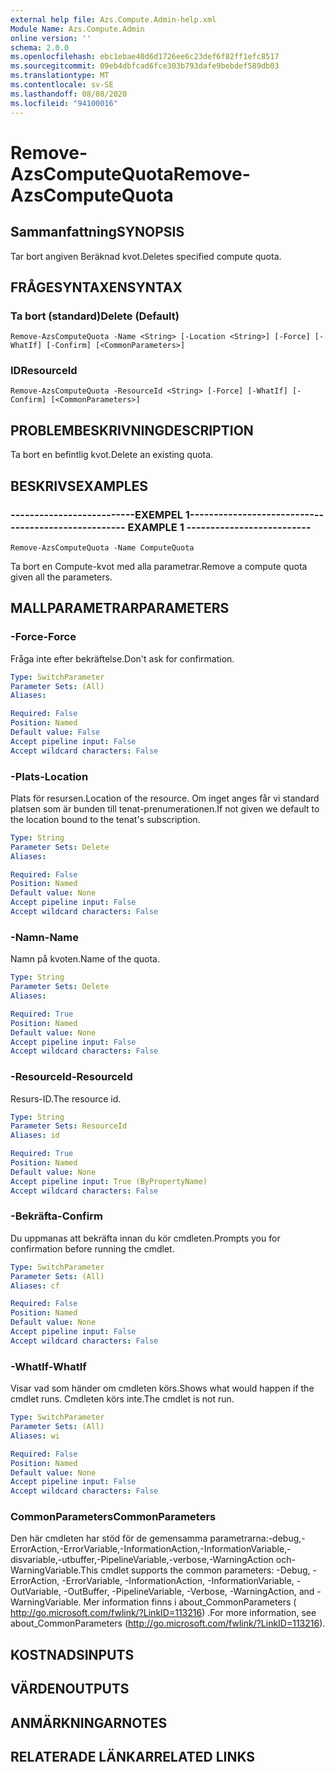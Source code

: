```yaml
---
external help file: Azs.Compute.Admin-help.xml
Module Name: Azs.Compute.Admin
online version: ''
schema: 2.0.0
ms.openlocfilehash: ebc1ebae40d6d1726ee6c23def6f82ff1efc8517
ms.sourcegitcommit: 09eb4dbfcad6fce303b793dafe9bebdef589db03
ms.translationtype: MT
ms.contentlocale: sv-SE
ms.lasthandoff: 08/08/2020
ms.locfileid: "94100016"
---
```

# <span data-ttu-id="52de8-101">Remove-AzsComputeQuota</span><span class="sxs-lookup"><span data-stu-id="52de8-101">Remove-AzsComputeQuota</span></span>

## <span data-ttu-id="52de8-102">Sammanfattning</span><span class="sxs-lookup"><span data-stu-id="52de8-102">SYNOPSIS</span></span>
<span data-ttu-id="52de8-103">Tar bort angiven Beräknad kvot.</span><span class="sxs-lookup"><span data-stu-id="52de8-103">Deletes specified compute quota.</span></span>

## <span data-ttu-id="52de8-104">FRÅGESYNTAXEN</span><span class="sxs-lookup"><span data-stu-id="52de8-104">SYNTAX</span></span>

### <span data-ttu-id="52de8-105">Ta bort (standard)</span><span class="sxs-lookup"><span data-stu-id="52de8-105">Delete (Default)</span></span>
```
Remove-AzsComputeQuota -Name <String> [-Location <String>] [-Force] [-WhatIf] [-Confirm] [<CommonParameters>]
```

### <span data-ttu-id="52de8-106">ID</span><span class="sxs-lookup"><span data-stu-id="52de8-106">ResourceId</span></span>
```
Remove-AzsComputeQuota -ResourceId <String> [-Force] [-WhatIf] [-Confirm] [<CommonParameters>]
```

## <span data-ttu-id="52de8-107">PROBLEMBESKRIVNING</span><span class="sxs-lookup"><span data-stu-id="52de8-107">DESCRIPTION</span></span>
<span data-ttu-id="52de8-108">Ta bort en befintlig kvot.</span><span class="sxs-lookup"><span data-stu-id="52de8-108">Delete an existing quota.</span></span>

## <span data-ttu-id="52de8-109">BESKRIVS</span><span class="sxs-lookup"><span data-stu-id="52de8-109">EXAMPLES</span></span>

### <span data-ttu-id="52de8-110">--------------------------EXEMPEL 1--------------------------</span><span class="sxs-lookup"><span data-stu-id="52de8-110">-------------------------- EXAMPLE 1 --------------------------</span></span>
```
Remove-AzsComputeQuota -Name ComputeQuota
```

<span data-ttu-id="52de8-111">Ta bort en Compute-kvot med alla parametrar.</span><span class="sxs-lookup"><span data-stu-id="52de8-111">Remove a compute quota given all the parameters.</span></span>

## <span data-ttu-id="52de8-112">MALLPARAMETRAR</span><span class="sxs-lookup"><span data-stu-id="52de8-112">PARAMETERS</span></span>

### <span data-ttu-id="52de8-113">-Force</span><span class="sxs-lookup"><span data-stu-id="52de8-113">-Force</span></span>
<span data-ttu-id="52de8-114">Fråga inte efter bekräftelse.</span><span class="sxs-lookup"><span data-stu-id="52de8-114">Don't ask for confirmation.</span></span>

```yaml
Type: SwitchParameter
Parameter Sets: (All)
Aliases: 

Required: False
Position: Named
Default value: False
Accept pipeline input: False
Accept wildcard characters: False
```

### <span data-ttu-id="52de8-115">-Plats</span><span class="sxs-lookup"><span data-stu-id="52de8-115">-Location</span></span>
<span data-ttu-id="52de8-116">Plats för resursen.</span><span class="sxs-lookup"><span data-stu-id="52de8-116">Location of the resource.</span></span> <span data-ttu-id="52de8-117">Om inget anges får vi standard platsen som är bunden till tenat-prenumerationen.</span><span class="sxs-lookup"><span data-stu-id="52de8-117">If not given we default to the location bound to the tenat's subscription.</span></span>

```yaml
Type: String
Parameter Sets: Delete
Aliases: 

Required: False
Position: Named
Default value: None
Accept pipeline input: False
Accept wildcard characters: False
```

### <span data-ttu-id="52de8-118">-Namn</span><span class="sxs-lookup"><span data-stu-id="52de8-118">-Name</span></span>
<span data-ttu-id="52de8-119">Namn på kvoten.</span><span class="sxs-lookup"><span data-stu-id="52de8-119">Name of the quota.</span></span>

```yaml
Type: String
Parameter Sets: Delete
Aliases: 

Required: True
Position: Named
Default value: None
Accept pipeline input: False
Accept wildcard characters: False
```

### <span data-ttu-id="52de8-120">-ResourceId</span><span class="sxs-lookup"><span data-stu-id="52de8-120">-ResourceId</span></span>
<span data-ttu-id="52de8-121">Resurs-ID.</span><span class="sxs-lookup"><span data-stu-id="52de8-121">The resource id.</span></span>

```yaml
Type: String
Parameter Sets: ResourceId
Aliases: id

Required: True
Position: Named
Default value: None
Accept pipeline input: True (ByPropertyName)
Accept wildcard characters: False
```

### <span data-ttu-id="52de8-122">-Bekräfta</span><span class="sxs-lookup"><span data-stu-id="52de8-122">-Confirm</span></span>
<span data-ttu-id="52de8-123">Du uppmanas att bekräfta innan du kör cmdleten.</span><span class="sxs-lookup"><span data-stu-id="52de8-123">Prompts you for confirmation before running the cmdlet.</span></span>

```yaml
Type: SwitchParameter
Parameter Sets: (All)
Aliases: cf

Required: False
Position: Named
Default value: None
Accept pipeline input: False
Accept wildcard characters: False
```

### <span data-ttu-id="52de8-124">-WhatIf</span><span class="sxs-lookup"><span data-stu-id="52de8-124">-WhatIf</span></span>
<span data-ttu-id="52de8-125">Visar vad som händer om cmdleten körs.</span><span class="sxs-lookup"><span data-stu-id="52de8-125">Shows what would happen if the cmdlet runs.</span></span>
<span data-ttu-id="52de8-126">Cmdleten körs inte.</span><span class="sxs-lookup"><span data-stu-id="52de8-126">The cmdlet is not run.</span></span>

```yaml
Type: SwitchParameter
Parameter Sets: (All)
Aliases: wi

Required: False
Position: Named
Default value: None
Accept pipeline input: False
Accept wildcard characters: False
```

### <span data-ttu-id="52de8-127">CommonParameters</span><span class="sxs-lookup"><span data-stu-id="52de8-127">CommonParameters</span></span>
<span data-ttu-id="52de8-128">Den här cmdleten har stöd för de gemensamma parametrarna:-debug,-ErrorAction,-ErrorVariable,-InformationAction,-InformationVariable,-disvariable,-utbuffer,-PipelineVariable,-verbose,-WarningAction och-WarningVariable.</span><span class="sxs-lookup"><span data-stu-id="52de8-128">This cmdlet supports the common parameters: -Debug, -ErrorAction, -ErrorVariable, -InformationAction, -InformationVariable, -OutVariable, -OutBuffer, -PipelineVariable, -Verbose, -WarningAction, and -WarningVariable.</span></span> <span data-ttu-id="52de8-129">Mer information finns i about_CommonParameters ( http://go.microsoft.com/fwlink/?LinkID=113216) .</span><span class="sxs-lookup"><span data-stu-id="52de8-129">For more information, see about_CommonParameters (http://go.microsoft.com/fwlink/?LinkID=113216).</span></span>

## <span data-ttu-id="52de8-130">KOSTNADS</span><span class="sxs-lookup"><span data-stu-id="52de8-130">INPUTS</span></span>

## <span data-ttu-id="52de8-131">VÄRDEN</span><span class="sxs-lookup"><span data-stu-id="52de8-131">OUTPUTS</span></span>

## <span data-ttu-id="52de8-132">ANMÄRKNINGAR</span><span class="sxs-lookup"><span data-stu-id="52de8-132">NOTES</span></span>

## <span data-ttu-id="52de8-133">RELATERADE LÄNKAR</span><span class="sxs-lookup"><span data-stu-id="52de8-133">RELATED LINKS</span></span>

